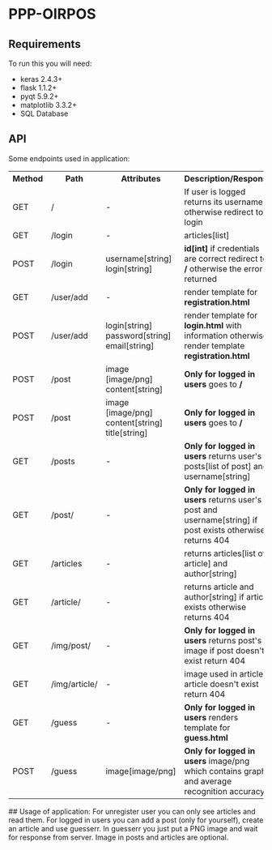 # PPP-OIRPOS
## Requirements
To run this you will need:
* keras 2.4.3+
* flask 1.1.2+
* pyqt  5.9.2+
* matplotlib 3.3.2+
* SQL Database

## API
Some endpoints used in application:
 <table style="width:100%">
  <tr>
    <th>Method</th>
    <th>Path</th>
    <th>Attributes</th>
    <th>Description/Response</th>
  </tr>
  <tr>
    <td>GET</td>
    <td>/</td>
    <td>-</td>
    <td>If user is logged returns its username otherwise redirect to login</td>
  </tr>
  <tr>
    <td>GET</td>
    <td>/login</td>
    <td>-</td>
    <td>articles[list]</td>
  </tr>
  <tr>
    <td>POST</td>
    <td>/login</td>
    <td>username[string] login[string]</td>
    <td><b>id[int]</b> if credentials are correct redirect to <b>/</b> otherwise the error is returned</td>
  </tr>
  <tr>
    <td>GET</td>
    <td>/user/add</td>
    <td>-</td>
    <td>render template for <b>registration.html</b></td>
  </tr>
  <tr>
    <td>POST</td>
    <td>/user/add</td>
    <td>login[string] password[string] email[string]</td>
    <td>render template for <b>login.html</b> with information otherwise render template <b>registration.html</b></td>
  </tr>
  <tr>
    <td>POST</td>
    <td>/post</td>
    <td>image [image/png] content[string]</td>
    <td><b>Only for logged in users</b> goes to <b>/</b></td>
  </tr>
  <tr>
    <td>POST</td>
    <td>/post</td>
    <td>image [image/png] content[string] title[string]</td>
    <td><b>Only for logged in users</b> goes to <b>/</b></td>
  </tr>
  <tr>
    <td>GET</td>
    <td>/posts</td>
    <td>-</td>
    <td><b>Only for logged in users</b> returns user's posts[list of post] and username[string]</td>
  </tr>
  <tr>
    <td>GET</td>
    <td>/post/<int:post_id></td>
    <td>-</td>
    <td><b>Only for logged in users</b> returns user's post and username[string] if post exists otherwise returns 404</td>
  </tr>
  <tr>
    <td>GET</td>
    <td>/articles</td>
    <td>-</td>
    <td>returns articles[list of article] and author[string]</td>
  </tr>
  <tr>
    <td>GET</td>
    <td>/article/<int:post_id></td>
    <td>-</td>
    <td>returns article and author[string] if article exists otherwise returns 404</td>
  </tr>
  <tr>
    <td>GET</td>
    <td>/img/post/<int:article_id></td>
    <td>-</td>
    <td><b>Only for logged in users</b> returns post's image if post doesn't exist return 404</td>
  </tr>
  <tr>
    <td>GET</td>
    <td>/img/article/<int:article_id></td>
    <td>-</td>
    <td>image used in article if article doesn't exist return 404</td>
  </tr>
  <tr>
    <td>GET</td>
    <td>/guess</td>
    <td>-</td>
    <td><b>Only for logged in users</b> renders template for <b>guess.html</b></td>
  </tr>
  <tr>
    <td>POST</td>
    <td>/guess</td>
    <td>image[image/png]</td>
    <td><b>Only for logged in users</b> image/png which contains graph and average recognition accuracy</td>
  </tr>
</table>
## Usage of application:
For unregister user you can only see articles and read them.
For logged in users you can add a post (only for yourself), create an article and use guesserr.
In guesserr you just put a PNG image and wait for response from server.
Image in posts and articles are optional.
